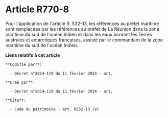 # Article R770-8

Pour l'application de l'article R. 532-13, les références au préfet maritime sont remplacées par les références au préfet de
La Réunion dans la zone maritime du sud de l'océan Indien et dans les eaux bordant les Terres australes et antarctiques
françaises, assisté par le commandant de la zone maritime du sud de l'océan Indien.

**Liens relatifs à cet article**

	**Codifié par**:

	  - Décret n°2014-119 du 11 février 2014 - art.

	**Créé par**:

	  - Décret n°2014-119 du 11 février 2014 - art.

	**Cite**:

	  - Code du patrimoine - art. R532-13 (V)
